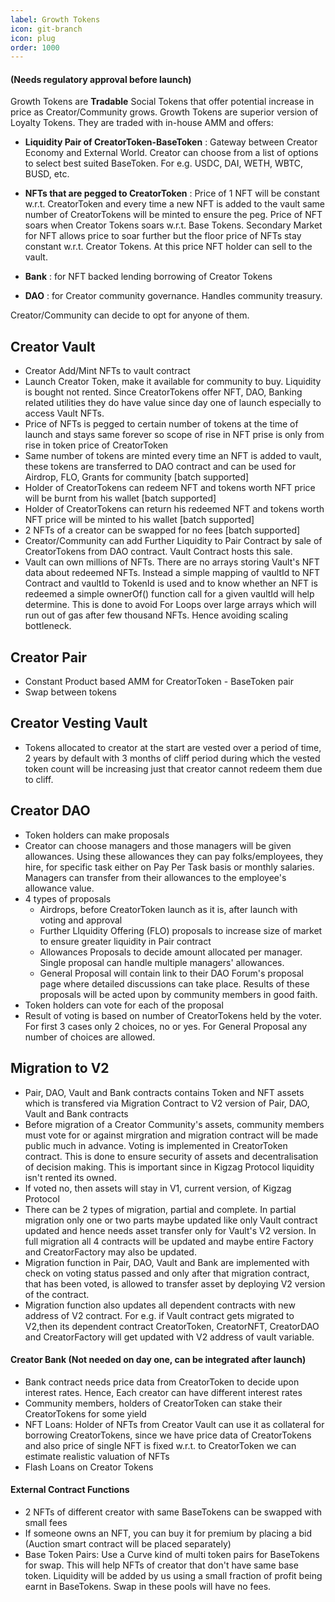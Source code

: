 ```yaml
---
label: Growth Tokens
icon: git-branch
icon: plug
order: 1000
---
```



#### (Needs regulatory approval before launch)
  Growth Tokens are **Tradable** Social Tokens that offer potential increase in price as Creator/Community grows. Growth Tokens are superior version of Loyalty Tokens. They are traded with in-house AMM and offers:
   - <b>Liquidity Pair of CreatorToken-BaseToken</b> : Gateway between Creator Economy and External World. Creator can choose from a list of options to select best suited BaseToken. For e.g. USDC, DAI, WETH, WBTC, BUSD, etc. 

   - <b>NFTs that are pegged to CreatorToken</b> : Price of 1 NFT will be constant w.r.t. CreatorToken and every time a new NFT is added to the vault same number of CreatorTokens will be minted to ensure the peg. Price of NFT soars when Creator Tokens soars w.r.t. Base Tokens. Secondary Market for NFT allows price to soar further but the floor price of NFTs stay constant w.r.t. Creator Tokens. At this price NFT holder can sell to the vault.

   - <b>Bank</b> : for NFT backed lending borrowing of Creator Tokens

   - <b>DAO</b> : for Creator community governance. Handles community treasury.

Creator/Community can decide to opt for anyone of them. 

## Creator Vault
  - Creator Add/Mint NFTs to vault contract
  - Launch Creator Token, make it available for community to buy. Liquidity is bought not rented. Since CreatorTokens offer NFT, DAO, Banking related utilities they do have value since day one of launch especially to access Vault NFTs.
  - Price of NFTs is pegged to certain number of tokens at the time of launch and stays same forever so scope of rise in NFT prise is only from rise in token price of CreatorToken
  - Same number of tokens are minted every time an NFT is added to vault, these tokens are transferred to DAO contract and can be used for Airdrop, FLO, Grants for community [batch supported]
  - Holder of CreatorTokens can redeem NFT and tokens worth NFT price will be burnt from his wallet [batch supported]
  - Holder of CreatorTokens can return his redeemed NFT and tokens worth NFT price will be minted to his wallet [batch supported]
  - 2 NFTs of a creator can be swapped for no fees [batch supported]
  - Creator/Community can add Further Liquidity to Pair Contract by sale of CreatorTokens from DAO contract. Vault Contract hosts this sale.
  - Vault can own millions of NFTs. There are no arrays storing Vault's NFT data about redeemed NFTs. Instead a simple mapping of vaultId to NFT Contract and vaultId to TokenId is used and to know whether an NFT is redeemed a simple ownerOf() function call for a given vaultId will help determine. This is done to avoid For Loops over large arrays which will run out of gas after few thousand NFTs. Hence avoiding scaling bottleneck.

## Creator Pair
  - Constant Product based AMM for CreatorToken - BaseToken pair
  - Swap between tokens

## Creator Vesting Vault
  - Tokens allocated to creator at the start are vested over a period of time, 2 years by default with 3 months of cliff period during which the vested token count will be increasing just that creator cannot redeem them due to cliff.

## Creator DAO
  - Token holders can make proposals 
  - Creator can choose managers and those managers will be given allowances. Using these allowances they can pay folks/employees, they hire, for specific task either on Pay Per Task basis or monthly salaries. Managers can transfer from their allowances to the employee's allowance value. 
  - 4 types of proposals 
    - Airdrops, before CreatorToken launch as it is, after launch with voting and approval 
    - Further LIquidity Offering (FLO) proposals to increase size of market to ensure greater liquidity in Pair contract
    - Allowances Proposals to decide amount allocated per manager. Single proposal can handle multiple managers' allowances.
    - General Proposal will contain link to their DAO Forum's proposal page where detailed discussions can take place. Results of these proposals will be acted upon by community members in good faith.
  - Token holders can vote for each of the proposal
  - Result of voting is based on number of CreatorTokens held by the voter. For first 3 cases only 2 choices, no or yes. For General Proposal any number of choices are allowed. 

## Migration to V2 
  - Pair, DAO, Vault and Bank contracts contains Token and NFT assets which is transfered via Migration Contract to V2 version of Pair, DAO, Vault and Bank contracts
  - Before migration of a Creator Community's assets, community members must vote for or against mirgration and migration contract will be made public much in advance. Voting is implemented in CreatorToken contract. This is done to ensure security of assets and decentralisation of decision making. This is important since in Kigzag Protocol liquidity isn't rented its owned.
  - If voted no, then assets will stay in V1, current version, of Kigzag Protocol
  - There can be 2 types of migration, partial and complete. In partial migration only one or two parts maybe updated like only Vault contract updated and hence needs asset transfer only for Vault's V2 version. In full migration all 4 contracts will be updated and maybe entire Factory and CreatorFactory may also be updated. 
  - Migration function in Pair, DAO, Vault and Bank are implemented with check on voting status passed and only after that migration contract, that has been voted, is allowed to transfer asset by deploying V2 version of the contract.
  - Migration function also updates all dependent contracts with new address of V2 contract. For e.g. if Vault contract gets migrated to V2,then its dependent contract CreatorToken, CreatorNFT, CreatorDAO and CreatorFactory will get updated with V2 address of vault variable.

#### Creator Bank (Not needed on day one, can be integrated after launch)
  - Bank contract needs price data from CreatorToken to decide upon interest rates. Hence, Each creator can have different interest rates
  - Community members, holders of CreatorToken can stake their CreatorTokens for some yield
  - NFT Loans: Holder of NFTs from Creator Vault can use it as collateral for borrowing CreatorTokens, since we have price data of CreatorTokens and also price of single NFT is fixed w.r.t. to CreatorToken we can estimate realistic valuation of NFTs
  - Flash Loans on Creator Tokens 

#### External Contract Functions
  - 2 NFTs of different creator with same BaseTokens can be swapped with small fees 
  - If someone owns an NFT, you can buy it for premium by placing a bid (Auction smart contract will be placed separately) 
  - Base Token Pairs: Use a Curve kind of multi token pairs for BaseTokens for swap. This will help NFTs of creator that don't have same base token. Liquidity will be added by us using a small fraction of profit being earnt in BaseTokens. Swap in these pools will have no fees.
